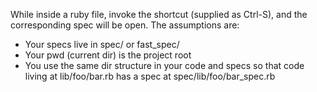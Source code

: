 While inside a ruby file, invoke the shortcut (supplied as Ctrl-S), and
the corresponding spec will be open. The assumptions are:

  * Your specs live in spec/ or fast_spec/
  * Your pwd (current dir) is the project root
  * You use the same dir structure in your code and specs so that
    code living at lib/foo/bar.rb has a spec at spec/lib/foo/bar_spec.rb
